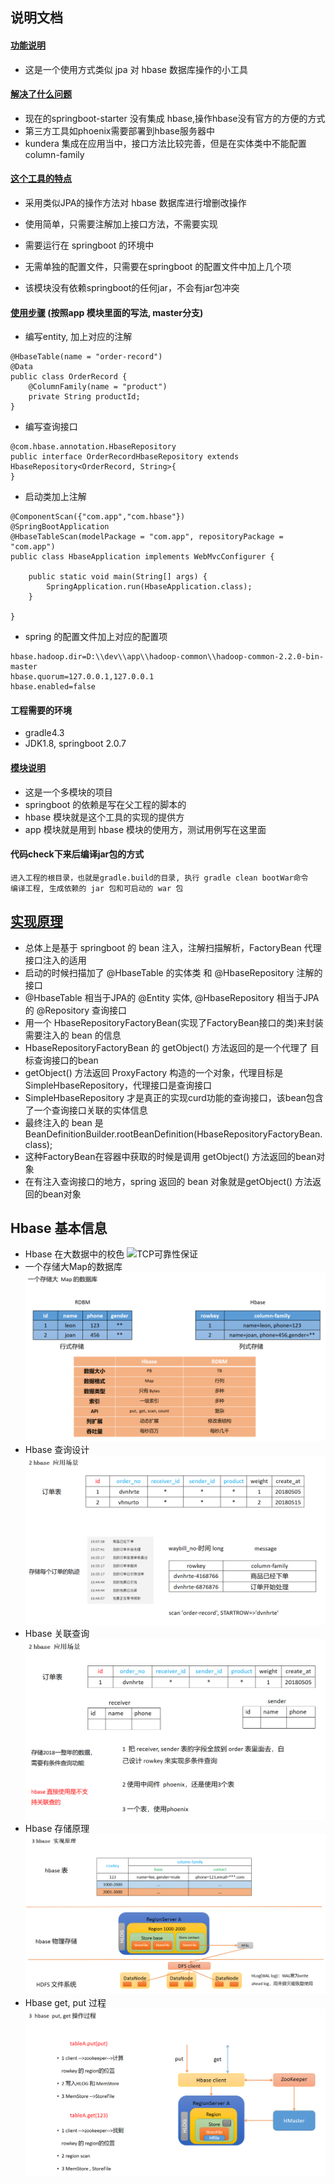 ## 说明文档

#### **[功能说明](#)**
- 这是一个使用方式类似 jpa 对 hbase 数据库操作的小工具

#### **[解决了什么问题](#)**
* 现在的springboot-starter 没有集成 hbase,操作hbase没有官方的方便的方式
* 第三方工具如phoenix需要部署到hbase服务器中
* kundera 集成在应用当中，接口方法比较完善，但是在实体类中不能配置 column-family

#### **[这个工具的特点](#)**
* 采用类似JPA的操作方法对 hbase 数据库进行增删改操作

* 使用简单，只需要注解加上接口方法，不需要实现
* 需要运行在 springboot 的环境中
* 无需单独的配置文件，只需要在springboot 的配置文件中加上几个项
* 该模块没有依赖springboot的任何jar，不会有jar包冲突

#### **[使用步骤](#)** (按照app 模块里面的写法, master分支)
* 编写entity, 加上对应的注解
```
@HbaseTable(name = "order-record")
@Data
public class OrderRecord {
    @ColumnFamily(name = "product")
    private String productId;
}
```
* 编写查询接口
```
@com.hbase.annotation.HbaseRepository
public interface OrderRecordHbaseRepository extends HbaseRepository<OrderRecord, String>{
}
```
* 启动类加上注解
```
@ComponentScan({"com.app","com.hbase"})
@SpringBootApplication
@HbaseTableScan(modelPackage = "com.app", repositoryPackage = "com.app")
public class HbaseApplication implements WebMvcConfigurer {

    public static void main(String[] args) {
        SpringApplication.run(HbaseApplication.class);
    }

}
```
* spring 的配置文件加上对应的配置项
```
hbase.hadoop.dir=D:\\dev\\app\\hadoop-common\\hadoop-common-2.2.0-bin-master
hbase.quorum=127.0.0.1,127.0.0.1
hbase.enabled=false
```

#### 工程需要的环境

* gradle4.3
* JDK1.8, springboot 2.0.7

#### **[模块说明](#)**
* 这是一个多模块的项目
* springboot 的依赖是写在父工程的脚本的
* hbase 模块就是这个工具的实现的提供方
* app 模块就是用到 hbase 模块的使用方，测试用例写在这里面

#### 代码check下来后编译jar包的方式
```
进入工程的根目录，也就是gradle.build的目录, 执行 gradle clean bootWar命令
编译工程, 生成依赖的 jar 包和可启动的 war 包
```

## **[实现原理](#)**
- 总体上是基于 springboot 的 bean 注入，注解扫描解析，FactoryBean 代理接口注入的适用
- 启动的时候扫描加了 @HbaseTable 的实体类 和 @HbaseRepository 注解的接口
- @HbaseTable 相当于JPA的 @Entity 实体, @HbaseRepository 相当于JPA 的 @Repository 查询接口
- 用一个 HbaseRepositoryFactoryBean(实现了FactoryBean接口的类)来封装需要注入的 bean 的信息
- HbaseRepositoryFactoryBean 的 getObject() 方法返回的是一个代理了 目标查询接口的bean
- getObject() 方法返回 ProxyFactory 构造的一个对象，代理目标是 SimpleHbaseRepository，代理接口是查询接口
- SimpleHbaseRepository 才是真正的实现curd功能的查询接口，该bean包含了一个查询接口关联的实体信息
- 最终注入的 bean 是 BeanDefinitionBuilder.rootBeanDefinition(HbaseRepositoryFactoryBean.class);
- 这种FactoryBean在容器中获取的时候是调用 getObject() 方法返回的bean对象
- 在有注入查询接口的地方，spring 返回的 bean 对象就是getObject() 方法返回的bean对象

## Hbase 基本信息
- Hbase 在大数据中的校色
    ![TCP可靠性保证](https://github.com/caesar-empereur/provence/blob/master/doc/tcp/TCP可靠性保证.png)
- 一个存储大Map的数据库
    ![一个存储大Map的数据库](https://github.com/caesar-empereur/provence/blob/master/doc/一个存储大Map的数据库.png)
- Hbase 查询设计
    ![hbase应用场景](https://github.com/caesar-empereur/provence/blob/master/doc/hbase应用场景.png)
- Hbase 关联查询
    ![Hbase关联查询](https://github.com/caesar-empereur/provence/blob/master/doc/Hbase关联查询.png)
- Hbase 存储原理
    ![Hbase存储原理](https://github.com/caesar-empereur/provence/blob/master/doc/Hbase存储原理.png)
- Hbase get, put 过程
    ![Hbase-get-put过程](https://github.com/caesar-empereur/provence/blob/master/doc/Hbase-get-put过程.png)
